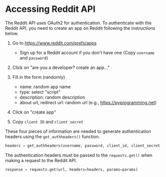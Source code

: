 # Accessing Reddit API

The Reddit API uses OAuth2 for authentication. To authenticate with the Reddit API, you need to create an app on Reddit following the instructions below.

1. Go to https://www.reddit.com/prefs/apps
    - Sign up for a Reddit account if you don't have one (Copy `username` and `password`)

2. Click on "are you a developer? create an app..."

3. Fill in the form (randomly)
    - name: random app name
    - type: select "script"
    - description: random description
    - about url, redirect url: random url (e.g., https://pyprogramming.net)

4. Click on "create app"

5. Copy `client ID` and `client secret`

These four pieces of information are needed to generate authentication headers using the `get_authheaders()` function.

```python
headers = get_authheaders(username, password, client_id, client_secret)
```

The authentication headers must be passed to the `requests.get()` when making a request to the Reddit API.

```python
response = requests.get(url, headers=headers, params=params)
```
